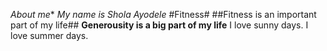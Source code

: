 *About me**
*My name is Shola Ayodele*
#Fitness#
##Fitness is an important part of my life##
**Generousity is a big part of my life**
I love sunny days.
I love summer days.

